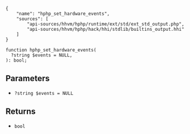 ``` yamlmeta
{
    "name": "hphp_set_hardware_events",
    "sources": [
        "api-sources/hhvm/hphp/runtime/ext/std/ext_std_output.php",
        "api-sources/hhvm/hphp/hack/hhi/stdlib/builtins_output.hhi"
    ]
}
```




``` Hack
function hphp_set_hardware_events(
  ?string $events = NULL,
): bool;
```




## Parameters




+ ` ?string $events = NULL `




## Returns




* ` bool `
<!-- HHAPIDOC -->
